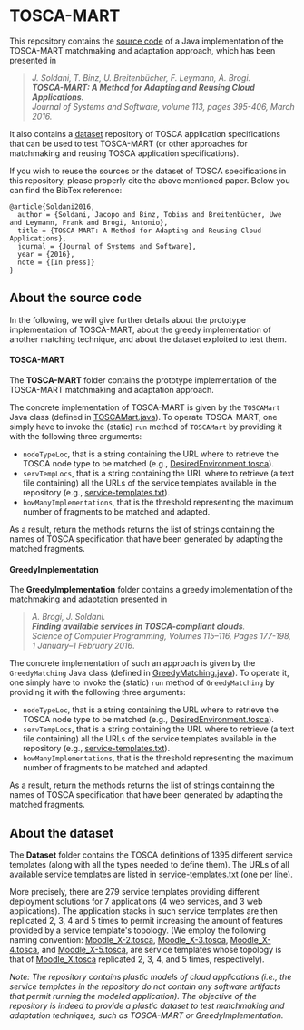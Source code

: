# TOSCA-MART
This repository contains the [source code](https://github.com/jacopogiallo/TOSCA-MART/blob/master/README.md#source) of a Java implementation of the TOSCA-MART matchmaking and adaptation approach, which has been presented in 
> _J. Soldani, T. Binz, U. Breitenbücher, F. Leymann, A. Brogi. <br>
> **TOSCA-MART: A Method for Adapting and Reusing Cloud Applications.** <br>
> Journal of Systems and Software, volume 113, pages 395-406, March 2016._ 

It also contains a [dataset](https://github.com/jacopogiallo/TOSCA-MART#dataset) repository of TOSCA application specifications that can be used to test TOSCA-MART (or other approaches for matchmaking and reusing TOSCA application specifications). 

If you wish to reuse the sources or the dataset of TOSCA specifications in this repository, please properly 
cite the above mentioned paper. Below you can find the BibTex reference:
```
@article{Soldani2016,
  author = {Soldani, Jacopo and Binz, Tobias and Breitenbücher, Uwe and Leymann, Frank and Brogi, Antonio},
  title = {TOSCA-MART: A Method for Adapting and Reusing Cloud Applications},
  journal = {Journal of Systems and Software},
  year = {2016},
  note = {[In press]}
}
```

## <a name="source"></a> About the source code
In the following, we will give further details about the prototype implementation of TOSCA-MART, about the greedy
implementation of another matching technique, and about the dataset exploited to test them. 

#### TOSCA-MART
The **TOSCA-MART** folder contains the prototype implementation of the TOSCA-MART matchmaking and adaptation approach. 

The concrete implementation of TOSCA-MART is given by the ```TOSCAMart``` Java class (defined in
[TOSCAMart.java](https://github.com/jacopogiallo/TOSCA-MART/blob/master/TOSCA-MART/src/mart/TOSCAMart.java)). To operate TOSCA-MART, one simply have to invoke the (static) ```run``` method of ```TOSCAMart``` by providing it with the
following three arguments:
- ```nodeTypeLoc```, that is a string containing the URL where to retrieve the TOSCA node type to be matched (e.g., [DesiredEnvironment.tosca](https://raw.githubusercontent.com/jacopogiallo/TOSCA-MART/master/Dataset/NodeTypes/DesiredEnvironment.tosca)).
- ```servTempLocs```, that is a string containing the URL where to retrieve (a text file containing) all the URLs of the service templates available in the repository (e.g., [service-templates.txt](https://raw.githubusercontent.com/jacopogiallo/TOSCA-MART/master/Dataset/ServiceTemplates/service-templates.txt)). 
- ```howManyImplementations```, that is the threshold representing the maximum number of fragments to be matched and adapted.

As a result, return the methods returns the list of strings containing the names of TOSCA specification that have been generated by adapting the matched fragments.

#### GreedyImplementation
The **GreedyImplementation** folder contains a greedy implementation of the matchmaking and adaptation presented in 
> _A. Brogi, J. Soldani. <br> 
> **Finding available services in TOSCA-compliant clouds**. <br> 
> Science of Computer Programming, Volumes 115–116, Pages 177-198, 1 January–1 February 2016_.

The concrete implementation of such an approach is given by the ```GreedyMatching``` Java class (defined in [GreedyMatching.java](https://github.com/jacopogiallo/TOSCA-MART/blob/master/GreedyMatching/src/greedy/GreedyMatching.java)). To operate it, one simply have to invoke the (static) ```run``` method of ```GreedyMatching``` by providing it with the following three arguments:
- ```nodeTypeLoc```, that is a string containing the URL where to retrieve the TOSCA node type to be matched (e.g., [DesiredEnvironment.tosca](https://raw.githubusercontent.com/jacopogiallo/TOSCA-MART/master/Dataset/NodeTypes/DesiredEnvironment.tosca)).
- ```servTempLocs```, that is a string containing the URL where to retrieve (a text file containing) all the URLs of the service templates available in the repository (e.g., [service-templates.txt](https://raw.githubusercontent.com/jacopogiallo/TOSCA-MART/master/Dataset/ServiceTemplates/service-templates.txt)).
- ```howManyImplementations```, that is the threshold representing the maximum number of fragments to be matched and adapted.

As a result, return the methods returns the list of strings containing the names of TOSCA specification that have been generated by adapting the matched fragments.

## <a name="dataset"></a> About the dataset
The **Dataset** folder contains the TOSCA definitions of 1395 different service templates (along with all the types needed to define them). The URLs of all available service templates are listed in [service-templates.txt](https://raw.githubusercontent.com/jacopogiallo/TOSCA-MART/master/Dataset/ServiceTemplates/service-templates.txt) (one per line).

More precisely, there are 279 service templates providing different deployment solutions for 7 applications (4 web services, and 3 web applications).
The application stacks in such service templates are then replicated 2, 3, 4 and 5 times to permit increasing the amount of features provided by a service template's topology. (We employ the following naming convention:
[Moodle_X-2.tosca](https://raw.githubusercontent.com/jacopogiallo/TOSCA-MART/master/Dataset/ServiceTemplates/Moodle_X-2.tosca), [Moodle_X-3.tosca](https://raw.githubusercontent.com/jacopogiallo/TOSCA-MART/master/Dataset/ServiceTemplates/Moodle_X-3.tosca), [Moodle_X-4.tosca](https://raw.githubusercontent.com/jacopogiallo/TOSCA-MART/master/Dataset/ServiceTemplates/Moodle_X-4.tosca), and [Moodle_X-5.tosca](https://raw.githubusercontent.com/jacopogiallo/TOSCA-MART/master/Dataset/ServiceTemplates/Moodle_X-5.tosca), are service templates whose topology is that of [Moodle_X.tosca](https://raw.githubusercontent.com/jacopogiallo/TOSCA-MART/master/Dataset/ServiceTemplates/Moodle_X.tosca) replicated 2, 3, 4, and 5 times, respectively).

_Note: The repository contains plastic models of cloud applications (i.e., the service templates in the repository do not contain any software artifacts that permit running the modeled application). The objective of the repository is indeed to provide a plastic dataset to test matchmaking and adaptation techniques, such as TOSCA-MART or GreedyImplementation._
